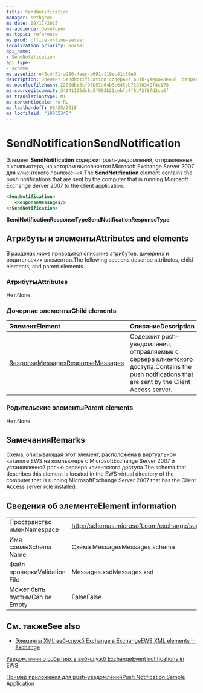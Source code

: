 ```yaml
---
title: SendNotification
manager: sethgros
ms.date: 09/17/2015
ms.audience: Developer
ms.topic: reference
ms.prod: office-online-server
localization_priority: Normal
api_name:
- SendNotification
api_type:
- schema
ms.assetid: e45c4451-a286-4aec-a691-119ec41c58e0
description: Элемент SendNotification содержит push-уведомлений, отправленных с компьютера, на котором выполняется Microsoft Exchange Server 2007 для клиентского приложения.
ms.openlocfilehash: 2288dbb5cf97b57a64b3c645eb72836342f4c178
ms.sourcegitcommit: 34041125dc8c5f993b21cebfc4f8b72f0fd2cb6f
ms.translationtype: MT
ms.contentlocale: ru-RU
ms.lasthandoff: 06/25/2018
ms.locfileid: "19835345"
---
```

# <a name="sendnotification"></a><span data-ttu-id="b5465-103">SendNotification</span><span class="sxs-lookup"><span data-stu-id="b5465-103">SendNotification</span></span>

<span data-ttu-id="b5465-104">Элемент **SendNotification** содержит push-уведомлений, отправленных с компьютера, на котором выполняется Microsoft Exchange Server 2007 для клиентского приложения.</span><span class="sxs-lookup"><span data-stu-id="b5465-104">The **SendNotification** element contains the push notifications that are sent by the computer that is running Microsoft Exchange Server 2007 to the client application.</span></span> 
  
```xml
<SendNotification>
   <ResponseMessages/>
</SendNotification>
```

 <span data-ttu-id="b5465-105">**SendNotificationResponseType**</span><span class="sxs-lookup"><span data-stu-id="b5465-105">**SendNotificationResponseType**</span></span>
## <a name="attributes-and-elements"></a><span data-ttu-id="b5465-106">Атрибуты и элементы</span><span class="sxs-lookup"><span data-stu-id="b5465-106">Attributes and elements</span></span>

<span data-ttu-id="b5465-107">В разделах ниже приводится описание атрибутов, дочерних и родительских элементов.</span><span class="sxs-lookup"><span data-stu-id="b5465-107">The following sections describe attributes, child elements, and parent elements.</span></span>
  
### <a name="attributes"></a><span data-ttu-id="b5465-108">Атрибуты</span><span class="sxs-lookup"><span data-stu-id="b5465-108">Attributes</span></span>

<span data-ttu-id="b5465-109">Нет.</span><span class="sxs-lookup"><span data-stu-id="b5465-109">None.</span></span>
  
### <a name="child-elements"></a><span data-ttu-id="b5465-110">Дочерние элементы</span><span class="sxs-lookup"><span data-stu-id="b5465-110">Child elements</span></span>

|<span data-ttu-id="b5465-111">**Элемент**</span><span class="sxs-lookup"><span data-stu-id="b5465-111">**Element**</span></span>|<span data-ttu-id="b5465-112">**Описание**</span><span class="sxs-lookup"><span data-stu-id="b5465-112">**Description**</span></span>|
|:-----|:-----|
|[<span data-ttu-id="b5465-113">ResponseMessages</span><span class="sxs-lookup"><span data-stu-id="b5465-113">ResponseMessages</span></span>](responsemessages.md) <br/> |<span data-ttu-id="b5465-114">Содержит push-уведомления, отправляемые с сервера клиентского доступа.</span><span class="sxs-lookup"><span data-stu-id="b5465-114">Contains the push notifications that are sent by the Client Access server.</span></span>  <br/> |
   
### <a name="parent-elements"></a><span data-ttu-id="b5465-115">Родительские элементы</span><span class="sxs-lookup"><span data-stu-id="b5465-115">Parent elements</span></span>

<span data-ttu-id="b5465-116">Нет.</span><span class="sxs-lookup"><span data-stu-id="b5465-116">None.</span></span>
  
## <a name="remarks"></a><span data-ttu-id="b5465-117">Замечания</span><span class="sxs-lookup"><span data-stu-id="b5465-117">Remarks</span></span>

<span data-ttu-id="b5465-118">Схема, описывающая этот элемент, расположена в виртуальном каталоге EWS на компьютере с MicrosoftExchange Server 2007 и установленной ролью сервера клиентского доступа.</span><span class="sxs-lookup"><span data-stu-id="b5465-118">The schema that describes this element is located in the EWS virtual directory of the computer that is running MicrosoftExchange Server 2007 that has the Client Access server role installed.</span></span>
  
## <a name="element-information"></a><span data-ttu-id="b5465-119">Сведения об элементе</span><span class="sxs-lookup"><span data-stu-id="b5465-119">Element information</span></span>

|||
|:-----|:-----|
|<span data-ttu-id="b5465-120">Пространство имен</span><span class="sxs-lookup"><span data-stu-id="b5465-120">Namespace</span></span>  <br/> |http://schemas.microsoft.com/exchange/services/2006/messages  <br/> |
|<span data-ttu-id="b5465-121">Имя схемы</span><span class="sxs-lookup"><span data-stu-id="b5465-121">Schema Name</span></span>  <br/> |<span data-ttu-id="b5465-122">Схема Messages</span><span class="sxs-lookup"><span data-stu-id="b5465-122">Messages schema</span></span>  <br/> |
|<span data-ttu-id="b5465-123">Файл проверки</span><span class="sxs-lookup"><span data-stu-id="b5465-123">Validation File</span></span>  <br/> |<span data-ttu-id="b5465-124">Messages.xsd</span><span class="sxs-lookup"><span data-stu-id="b5465-124">Messages.xsd</span></span>  <br/> |
|<span data-ttu-id="b5465-125">Может быть пустым</span><span class="sxs-lookup"><span data-stu-id="b5465-125">Can be Empty</span></span>  <br/> |<span data-ttu-id="b5465-126">False</span><span class="sxs-lookup"><span data-stu-id="b5465-126">False</span></span>  <br/> |
   
## <a name="see-also"></a><span data-ttu-id="b5465-127">См. также</span><span class="sxs-lookup"><span data-stu-id="b5465-127">See also</span></span>



- [<span data-ttu-id="b5465-128">Элементы XML веб-служб Exchange в Exchange</span><span class="sxs-lookup"><span data-stu-id="b5465-128">EWS XML elements in Exchange</span></span>](ews-xml-elements-in-exchange.md)


[<span data-ttu-id="b5465-129">Уведомления о событиях в веб-служб Exchange</span><span class="sxs-lookup"><span data-stu-id="b5465-129">Event notifications in EWS</span></span>](http://msdn.microsoft.com/library/4fd4b351-d35c-4ccc-9ed9-878932ab9d50%28Office.15%29.aspx)
  
[<span data-ttu-id="b5465-130">Пример приложения для push-уведомлений</span><span class="sxs-lookup"><span data-stu-id="b5465-130">Push Notification Sample Application</span></span>](http://msdn.microsoft.com/library/db1f8523-fa44-483f-bdb6-ab5939b52eee%28Office.15%29.aspx)

